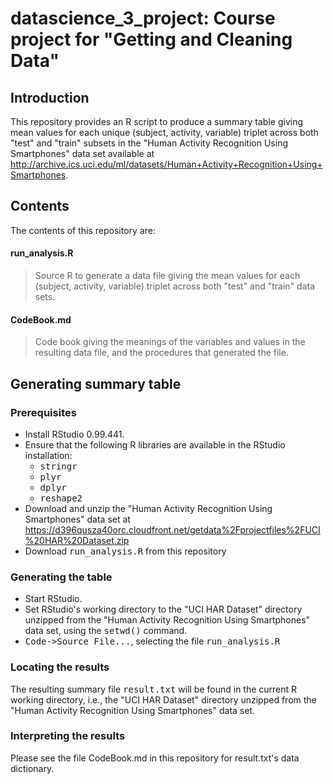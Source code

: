 # datascience_3_project: Course project for "Getting and Cleaning Data"

## Introduction

This repository provides an R script to produce a summary table giving mean values for each unique (subject, activity, variable) triplet across both "test" and "train" subsets in the "Human Activity Recognition Using Smartphones" data set available at http://archive.ics.uci.edu/ml/datasets/Human+Activity+Recognition+Using+Smartphones.

## Contents
The contents of this repository are:

#### run_analysis.R
> Source R to generate a data file giving the mean values for each (subject, activity, variable) triplet across both "test" and "train" data sets.

#### CodeBook.md
> Code book giving the meanings of the variables and values in the resulting data file, and the procedures that generated the file.

## Generating summary table

### Prerequisites

* Install RStudio 0.99.441.
* Ensure that the following R libraries are available in the RStudio installation:
  * <tt>stringr</tt>
  * <tt>plyr</tt>
  * <tt>dplyr</tt>
  * <tt>reshape2</tt>
* Download and unzip the "Human Activity Recognition Using Smartphones" data set at https://d396qusza40orc.cloudfront.net/getdata%2Fprojectfiles%2FUCI%20HAR%20Dataset.zip
* Download <tt>run_analysis.R</tt> from this repository 

### Generating the table

* Start RStudio.
* Set RStudio's  working directory to the "UCI HAR Dataset" directory unzipped from the "Human Activity Recognition Using Smartphones" data set, using the <tt>setwd()</tt> command.
* <tt>Code->Source File...</tt>, selecting the file <tt>run_analysis.R</tt> 

### Locating the results

The resulting summary file <tt>result.txt</tt> will be found in the current R working directory, i.e., the "UCI HAR Dataset" directory unzipped from the "Human Activity Recognition Using Smartphones" data set.

### Interpreting the results

Please see the file CodeBook.md in this repository for result.txt's data dictionary.

